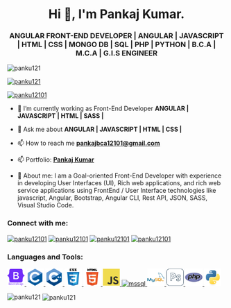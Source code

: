 <h1 align="center">Hi 👋, I'm Pankaj Kumar.</h1>
<h3 align="center">ANGULAR FRONT-END DEVELOPER | ANGULAR | JAVASCRIPT | HTML | CSS | MONGO DB | SQL | PHP | PYTHON | B.C.A | M.C.A | G.I.S ENGINEER </h3>

<p align="left"> <img src="https://komarev.com/ghpvc/?username=panku121&label=Profile%20views&color=0e75b6&style=flat" alt="panku121" /> </p>

<p align="left"> <a href="https://github.com/ryo-ma/github-profile-trophy"><img src="https://github-profile-trophy.vercel.app/?username=panku121" alt="panku121" /></a> </p>

<p align="left"> <a href="https://twitter.com/panku12101" target="blank"><img src="https://img.shields.io/twitter/follow/panku12101?logo=twitter&style=for-the-badge" alt="panku12101" /></a> </p>

- 🌱 I’m currently working as Front-End Developer **ANGULAR | JAVASCRIPT | HTML | SASS |**

- 💬 Ask me about **ANGULAR | JAVASCRIPT | HTML | CSS |**

- 📫 How to reach me **pankajbca12101@gmail.com**

- 📫 Portfolio: <a href="https://pankajkumar.site" target="_blank">**Pankaj Kumar**</a>

- 📄 About me: I am a Goal-oriented Front-End Developer with experience in developing User Interfaces (UI), Rich web applications, and rich web service applications using FrontEnd / User Interface technologies like javascript, Angular, Bootstrap, Angular CLI, Rest API, JSON, SASS, Visual Studio Code.
<h3 align="left">Connect with me:</h3>
<p align="left">
<a href="https://twitter.com/panku12101" target="blank"><img align="center" src="https://raw.githubusercontent.com/rahuldkjain/github-profile-readme-generator/master/src/images/icons/Social/twitter.svg" alt="panku12101" height="30" width="40" /></a>
<a href="https://linkedin.com/in/panku12101" target="blank"><img align="center" src="https://raw.githubusercontent.com/rahuldkjain/github-profile-readme-generator/master/src/images/icons/Social/linked-in-alt.svg" alt="panku12101" height="30" width="40" /></a>
<a href="https://fb.com/panku12101" target="blank"><img align="center" src="https://raw.githubusercontent.com/rahuldkjain/github-profile-readme-generator/master/src/images/icons/Social/facebook.svg" alt="panku12101" height="30" width="40" /></a>
<a href="https://instagram.com/panku12101" target="blank"><img align="center" src="https://raw.githubusercontent.com/rahuldkjain/github-profile-readme-generator/master/src/images/icons/Social/instagram.svg" alt="panku12101" height="30" width="40" /></a>
</p>

<h3 align="left">Languages and Tools:</h3>
<p align="left"> <a href="https://getbootstrap.com" target="_blank"> <img src="https://raw.githubusercontent.com/devicons/devicon/master/icons/bootstrap/bootstrap-plain-wordmark.svg" alt="bootstrap" width="40" height="40"/> </a> <a href="https://www.cprogramming.com/" target="_blank"> <img src="https://raw.githubusercontent.com/devicons/devicon/master/icons/c/c-original.svg" alt="c" width="40" height="40"/> </a> <a href="https://www.w3schools.com/cpp/" target="_blank"> <img src="https://raw.githubusercontent.com/devicons/devicon/master/icons/cplusplus/cplusplus-original.svg" alt="cplusplus" width="40" height="40"/> </a> <a href="https://www.w3schools.com/css/" target="_blank"> <img src="https://raw.githubusercontent.com/devicons/devicon/master/icons/css3/css3-original-wordmark.svg" alt="css3" width="40" height="40"/> </a> <a href="https://www.w3.org/html/" target="_blank"> <img src="https://raw.githubusercontent.com/devicons/devicon/master/icons/html5/html5-original-wordmark.svg" alt="html5" width="40" height="40"/> </a> <a href="https://developer.mozilla.org/en-US/docs/Web/JavaScript" target="_blank"> <img src="https://raw.githubusercontent.com/devicons/devicon/master/icons/javascript/javascript-original.svg" alt="javascript" width="40" height="40"/> </a> <a href="https://www.microsoft.com/en-us/sql-server" target="_blank"> <img src="https://www.svgrepo.com/show/303229/microsoft-sql-server-logo.svg" alt="mssql" width="40" height="40"/> </a> <a href="https://www.mysql.com/" target="_blank"> <img src="https://raw.githubusercontent.com/devicons/devicon/master/icons/mysql/mysql-original-wordmark.svg" alt="mysql" width="40" height="40"/> </a> <a href="https://www.photoshop.com/en" target="_blank"> <img src="https://raw.githubusercontent.com/devicons/devicon/master/icons/photoshop/photoshop-line.svg" alt="photoshop" width="40" height="40"/> </a> <a href="https://www.php.net" target="_blank"> <img src="https://raw.githubusercontent.com/devicons/devicon/master/icons/php/php-original.svg" alt="php" width="40" height="40"/> </a> <a href="https://www.python.org" target="_blank"> <img src="https://raw.githubusercontent.com/devicons/devicon/master/icons/python/python-original.svg" alt="python" width="40" height="40"/> </a> </p>

<p><img align="left" src="https://github-readme-stats.vercel.app/api/top-langs?username=panku121&show_icons=true&locale=en&layout=compact" alt="panku121" /></p>

<p>&nbsp;<img align="center" src="https://github-readme-stats.vercel.app/api?username=panku121&show_icons=true&locale=en" alt="panku121" /></p>
